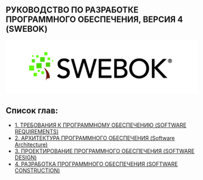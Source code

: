 ## РУКОВОДСТВО ПО РАЗРАБОТКЕ ПРОГРАММНОГО ОБЕСПЕЧЕНИЯ, ВЕРСИЯ 4 (SWEBOK)

<div style="text-align:center">
<img src="Images/README/SWEBOK_logo_v2.jpg"
alt="Лого SWEBOK (Логотип).">
</div>

## Список глав:
- <a href="1_Software Requirements.markdown">1. ТРЕБОВАНИЯ К ПРОГРАММНОМУ ОБЕСПЕЧЕНИЮ (SOFTWARE REQUIREMENTS)</a>
- <a href="2_Software Architecture.markdown">2. АРХИТЕКТУРА ПРОГРАММНОГО ОБЕСПЕЧЕНИЯ (Software Architecture)</a>
- <a href="3_Software Design.markdown">3. ПРОЕКТИРОВАНИЕ ПРОГРАММНОГО ОБЕСПЕЧЕНИЯ (SOFTWARE DESIGN)</a>
- <a href="4_Software Construction.markdown">4. РАЗРАБОТКА ПРОГРАММНОГО ОБЕСПЕЧЕНИЯ (SOFTWARE CONSTRUCTION)</a>